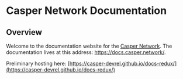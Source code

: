 # Casper Network Documentation

## Overview

Welcome to the documentation website for the [Casper Network](https://casper.network/). The documentation lives at this address: https://docs.casper.network/.


Preliminary hosting here: 
[https://casper-devrel.github.io/docs-redux/](https://casper-devrel.github.io/docs-redux/)
